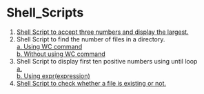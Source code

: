 # Shell_Scripts
1. [Shell Script to accept three numbers and display the largest.](https://github.com/SauravGanguly/shell_scripts/blob/master/script_1.sh)
2. Shell Script to find the number of files in a directory. 
  <br> [a. Using WC command](https://github.com/SauravGanguly/shell_scripts/blob/master/script_2a.sh)
  <br> [b. Without using WC command](https://github.com/SauravGanguly/shell_scripts/blob/master/script_2b.sh)
3. Shell Script to display first ten positive numbers using until loop
  <br> [a. ](https://github.com/SauravGanguly/shell_scripts/blob/master/script_3a.sh)
  <br> [b. Using expr(expression)](https://github.com/SauravGanguly/shell_scripts/blob/master/script_3b.sh)
4. [Shell Script to check whether a file is existing or not.](https://github.com/SauravGanguly/shell_scripts/blob/master/script_4.sh)
